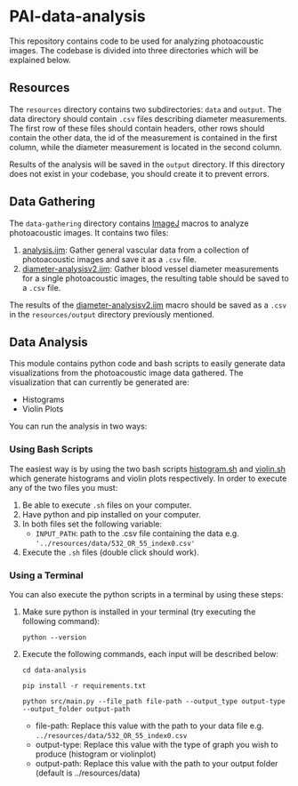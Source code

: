 # PAI-data-analysis
This repository contains code to be used for analyzing photoacoustic images. The codebase is divided into three directories which will be explained below.

## Resources
The `resources` directory contains two subdirectories: `data` and `output`. The data directory should contain `.csv` files describing diameter measurements.
The first row of these files should contain headers, other rows should contain the other data, the id of the measurement is contained in the first column, 
while the diameter measurement is located in the second column. 

Results of the analysis will be saved in the `output` directory. If this directory does not exist in your codebase, you should create it to prevent errors.

## Data Gathering
The `data-gathering` directory contains [ImageJ](https://imagej.net/ij/) macros to analyze photoacoustic images. It contains two files:
1. [analysis.ijm](data-gathering/src/analysis.ijm): Gather general vascular data from a collection of photoacoustic images and save it as a `.csv` file.
2. [diameter-analysisv2.ijm](data-gathering/src/diameter-analysisv2.ijm): Gather blood vessel diameter measurements for a single photoacoustic images, the resulting table should be saved to a `.csv` file.

The results of the [diameter-analysisv2.ijm](data-gathering/src/diameter-analysisv2.ijm) macro should be saved as a `.csv` in the `resources/output` directory previously mentioned.

## Data Analysis
This module contains python code and bash scripts to easily generate data visualizations from the photoacoustic image data gathered.
The visualization that can currently be generated are:
- Histograms
- Violin Plots

You can run the analysis in two ways:

### Using Bash Scripts
The easiest way is by using the two bash scripts [histogram.sh](data-analysis/histogram.sh) and [violin.sh](data-analysis/violin.sh) which generate histograms and violin plots respectively.
In order to execute any of the two files you must:
1. Be able to execute `.sh` files on your computer.
2. Have python and pip installed on your computer.
3. In both files set the following variable:
   - `INPUT_PATH`: path to the .csv file containing the data e.g. `'../resources/data/532_OR_55_index0.csv'`
4. Execute the `.sh` files (double click should work).

### Using a Terminal
You can also execute the python scripts in a terminal by using these steps:
1. Make sure python is installed in your terminal (try executing the following command):
    ```commandline
    python --version
    ```
2. Execute the following commands, each input will be described below:
    ```commandline
    cd data-analysis 
    ```
    ```commandline
    pip install -r requirements.txt
    ```
    ```commandline
    python src/main.py --file_path file-path --output_type output-type --output_folder output-path
    ```
   - file-path: Replace this value with the path to your data file e.g. `../resources/data/532_OR_55_index0.csv`
   - output-type: Replace this value with the type of graph you wish to produce (histogram or violinplot)
   - output-path: Replace this value with the path to your output folder (default is ../resources/data)

